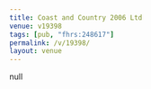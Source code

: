 ```yaml
---
title: Coast and Country 2006 Ltd
venue: v19398
tags: [pub, "fhrs:248617"]
permalink: /v/19398/
layout: venue
---
```

null